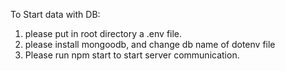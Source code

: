 To  Start data with DB:


1. please put in root directory a .env file.
1.  please install mongoodb, and change db name of dotenv file
2. Please run npm start to start server communication.
